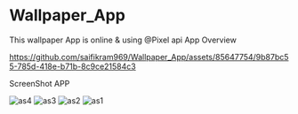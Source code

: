 # Wallpaper_App
This wallpaper App is online &amp; using @Pixel api
App Overview

https://github.com/saifikram969/Wallpaper_App/assets/85647754/9b87bc55-785d-418e-b71b-8c9ce21584c3

ScreenShot APP

![as4](https://github.com/saifikram969/Wallpaper_App/assets/85647754/b5ebb91e-d0c6-44ea-80b8-2c0a31363044)
![as3](https://github.com/saifikram969/Wallpaper_App/assets/85647754/978b5dd8-7d1f-4630-8923-60f1f339c04a)
![as2](https://github.com/saifikram969/Wallpaper_App/assets/85647754/3a2d860d-b514-4f08-8d1f-16bbc248aea6)
![as1](https://github.com/saifikram969/Wallpaper_App/assets/85647754/4c32b55b-7d10-4cf2-a59e-928035a53ffb)


